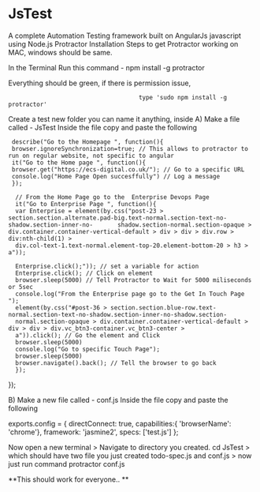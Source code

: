 # JsTest

A complete Automation Testing framework built on AngularJs javascript using Node.js
Protractor Installation
Steps to get Protractor working on MAC, windows should be same.

In the Terminal
Run this command - npm install -g protractor

Everything should be green, if there is permission issue,

                                         type 'sudo npm install -g protractor'
Create a test new folder you can name it anything, inside
A) Make a file called - JsTest Inside the file copy and paste the following

     describe("Go to the Homepage ", function(){
     browser.ignoreSynchronization=true; // This allows to protractor to run on regular website, not specific to angular 
     it("Go to the Home page ", function(){
     browser.get("https://ecs-digital.co.uk/"); // Go to a specific URL
     console.log("Home Page Open succesffully") // Log a message
     });

      // From the Home Page go to the  Enterprise Devops Page 
      it("Go to Enterprise Page ", function(){
      var Enterprise = element(by.css("post-23 > section.section.alternate.pad-big.text-normal.section-text-no-shadow.section-inner-no-       shadow.section-normal.section-opaque > div.container.container-vertical-default > div > div > div.row > div:nth-child(1) >  
      div.col-text-1.text-normal.element-top-20.element-bottom-20 > h3 > a"));
      
      Enterprise.click();")); // set a variable for action
      Enterprise.click(); // Click on element
      browser.sleep(5000) // Tell Protractor to Wait for 5000 miliseconds or 5sec
      console.log("From the Enterprise page go to the Get In Touch Page "); 
      element(by.css("#post-36 > section.section.blue-row.text-normal.section-text-no-shadow.section-inner-no-shadow.section-   
      normal.section-opaque > div.container.container-vertical-default > div > div > div.vc_btn3-container.vc_btn3-center >  
      a")).click(); // Go the element and Click
      browser.sleep(5000)
      console.log("Go to specific Touch Page");
      browser.sleep(5000)
      browser.navigate().back(); // Tell the browser to go back 
      });
   });
   
   
B) Make a new file called - conf.js Inside the file copy and paste the following

   exports.config = {
   directConnect: true,
   capabilities:{
   'browserName': 'chrome'},
   framework: 'jasmine2',
   specs: ['test.js']
   };
   
Now open a new terminal > Navigate to directory you created. cd JsTest > which should have two file you just created todo-spec.js and conf.js > now just run command protractor conf.js


**This should work for everyone.. **

